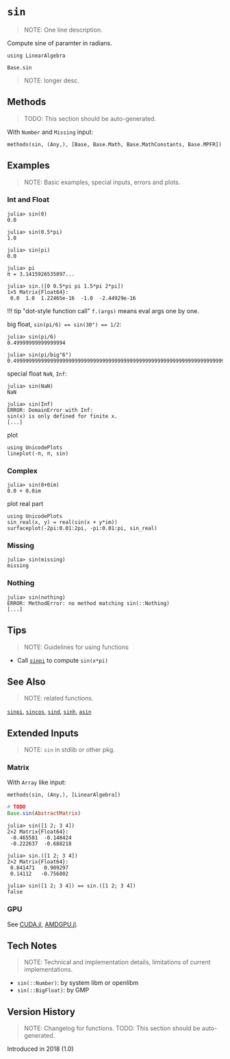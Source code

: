 # `sin`
> NOTE: One line description.

Compute sine of paramter in radians.

```@setup repl_only
using LinearAlgebra
```
```@docs
Base.sin
```

> NOTE: longer desc.


## Methods
> TODO: This section should be auto-generated.

With `Number` and `Missing` input:
```@repl 
methods(sin, (Any,), [Base, Base.Math, Base.MathConstants, Base.MPFR])
```


## Examples
> NOTE: Basic examples, special inputs, errors and plots.

### Int and Float
```jldoctest
julia> sin(0)
0.0

julia> sin(0.5*pi)
1.0

julia> sin(pi)
0.0

julia> pi
π = 3.1415926535897...

julia> sin.([0 0.5*pi pi 1.5*pi 2*pi])
1×5 Matrix{Float64}:
 0.0  1.0  1.22465e-16  -1.0  -2.44929e-16
```

!!! tip "dot-style function call"
    `f.(args)` means eval args one by one.

big float, `sin(pi/6) == sin(30°) == 1/2`:
```jldoctest
julia> sin(pi/6)
0.49999999999999994

julia> sin(pi/big"6")
0.4999999999999999999999999999999999999999999999999999999999999999999999999999957
```

special float `NaN`, `Inf`:
```jldoctest
julia> sin(NaN)
NaN

julia> sin(Inf)
ERROR: DomainError with Inf:
sin(x) is only defined for finite x.
[...]
```

plot
```@repl
using UnicodePlots
lineplot(-π, π, sin)
```

### Complex
```jldoctest
julia> sin(0+0im)
0.0 + 0.0im
```

plot real part
```@repl
using UnicodePlots
sin_real(x, y) = real(sin(x + y*im))
surfaceplot(-2pi:0.01:2pi, -pi:0.01:pi, sin_real)
```

### Missing
```jldoctest
julia> sin(missing)
missing
```

### Nothing
```jldoctest
julia> sin(nothing)
ERROR: MethodError: no method matching sin(::Nothing)
[...]
```


## Tips
> NOTE: Guidelines for using functions

- Call [`sinpi`](@ref) to compute `sin(x*pi)`


## See Also
> NOTE: related functions.

[`sinpi`](@ref), [`sincos`](@ref),
[`sind`](@ref), [`sinh`](@ref),
[`asin`](@ref)


## Extended Inputs
> NOTE: `sin` in stdlib or other pkg.

### Matrix
With `Array` like input:
```@repl repl_only
methods(sin, (Any,), [LinearAlgebra])
```

```jl
# TODO
Base.sin(AbstractMatrix)
```

```jldoctest
julia> sin([1 2; 3 4])
2×2 Matrix{Float64}:
 -0.465581  -0.148424
 -0.222637  -0.688218

julia> sin.([1 2; 3 4])
2×2 Matrix{Float64}:
 0.841471   0.909297
 0.14112   -0.756802

julia> sin([1 2; 3 4]) == sin.([1 2; 3 4])
false
```

### GPU
See
[CUDA.jl](https://github.com/JuliaGPU/CUDA.jl),
[AMDGPU.jl](https://github.com/JuliaGPU/AMDGPU.jl).


## Tech Notes
> NOTE: Technical and implementation details,
>   limitations of current implementations.

- `sin(::Number)`: by system libm or openlibm
- `sin(::BigFloat)`: by GMP


## Version History
> NOTE: Changelog for functions.
> TODO: This section should be auto-generated.

Introduced in 2018 (1.0)
